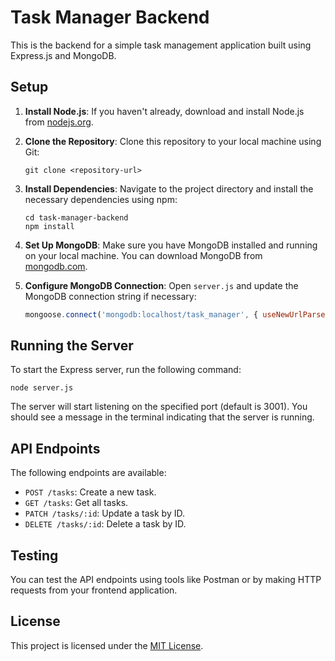  # Task Manager Backend

 This is the backend for a simple task management application built using Express.js and MongoDB.

 ## Setup

 1. **Install Node.js**: If you haven't already, download and install Node.js from [nodejs.org](https:nodejs.org/).

 2. **Clone the Repository**: Clone this repository to your local machine using Git:
    ```
    git clone <repository-url>
    ```

 3. **Install Dependencies**: Navigate to the project directory and install the necessary dependencies using npm:
    ```
    cd task-manager-backend
    npm install
    ```

 4. **Set Up MongoDB**: Make sure you have MongoDB installed and running on your local machine. You can download MongoDB from [mongodb.com](https:www.mongodb.com/).

 5. **Configure MongoDB Connection**: Open `server.js` and update the MongoDB connection string if necessary:
    ```javascript
    mongoose.connect('mongodb:localhost/task_manager', { useNewUrlParser: true, useUnifiedTopology: true });
    ```

 ## Running the Server

 To start the Express server, run the following command:
 ```
 node server.js
 ```
 The server will start listening on the specified port (default is 3001). You should see a message in the terminal indicating that the server is running.

 ## API Endpoints

 The following endpoints are available:

 - `POST /tasks`: Create a new task.
 - `GET /tasks`: Get all tasks.
 - `PATCH /tasks/:id`: Update a task by ID.
 - `DELETE /tasks/:id`: Delete a task by ID.

 ## Testing

 You can test the API endpoints using tools like Postman or by making HTTP requests from your frontend application.

 ## License

 This project is licensed under the [MIT License](LICENSE).
